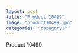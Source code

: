 ```yaml
---
layout: post
title: "Product 10499"
image: "product10499.jpg"
categories: "category1"
---
```

Product 10499
